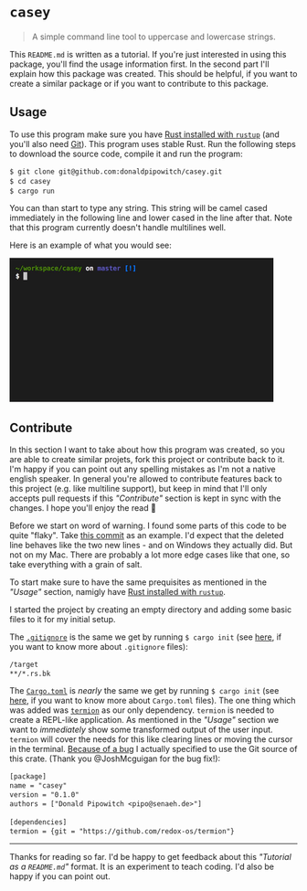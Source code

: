 # `casey`

> A simple command line tool to uppercase and lowercase strings.

This `README.md` is written as a tutorial. If you're just interested in using this package, you'll find the usage information first. In the second part I'll explain how this package was created. This should be helpful, if you want to create a similar package or if you want to contribute to this package.

## Usage

To use this program make sure you have [Rust installed with `rustup`](https://www.rust-lang.org) (and you'll also need [Git](https://git-scm.com/)). This program uses stable Rust. Run the following steps to download the source code, compile it and run the program:

```bash
$ git clone git@github.com:donaldpipowitch/casey.git
$ cd casey
$ cargo run
```

You can than start to type any string. This string will be camel cased immediately in the following line and lower cased in the line after that. Note that this program currently doesn't handle multilines well.

Here is an example of what you would see:

![an example of a running Casey session](./hello-world.gif)

## Contribute

In this section I want to take about how this program was created, so you are able to create similar projets, fork this project or contribute back to it. I'm happy if you can point out any spelling mistakes as I'm not a native english speaker. In general you're allowed to contribute features back to this project (e.g. like multiline support), but keep in mind that I'll only accepts pull requests if this _"Contribute"_ section is kept in sync with the changes. I hope you'll enjoy the read 👋

Before we start on word of warning. I found some parts of this code to be quite "flaky". Take [this commit](https://github.com/donaldpipowitch/casey/commit/6df76a451275e1834b280c22702d420164cd738e) as an example. I'd expect that the deleted line behaves like the two new lines - and on Windows they actually did. But not on my Mac. There are probably a lot more edge cases like that one, so take everything with a grain of salt.

To start make sure to have the same prequisites as mentioned in the _"Usage"_ section, namigly have [Rust installed with `rustup`](https://www.rust-lang.org).

I started the project by creating an empty directory and adding some basic files to it for my initial setup.

The [`.gitignore`](.gitignore) is the same we get by running `$ cargo init` (see [here](https://git-scm.com/docs/gitignore), if you want to know more about `.gitignore` files):

```
/target
**/*.rs.bk
```

The [`Cargo.toml`](.Cargo.toml) is _nearly_ the same we get by running `$ cargo init` (see [here](https://doc.rust-lang.org/cargo/reference/manifest.html), if you want to know more about `Cargo.toml` files). The one thing which was added was [`termion`](https://gitlab.redox-os.org/redox-os/termion) as our only dependency. `termion` is needed to create a REPL-like application. As mentioned in the _"Usage"_ section we want to _immediately_ show some transformed output of the user input. `termion` will cover the needs for this like clearing lines or moving the cursor in the terminal. [Because of a bug](https://gitlab.redox-os.org/redox-os/termion/issues/140) I actually specified to use the Git source of this crate. (Thank you @JoshMcguigan for the bug fix!):

```
[package]
name = "casey"
version = "0.1.0"
authors = ["Donald Pipowitch <pipo@senaeh.de>"]

[dependencies]
termion = {git = "https://github.com/redox-os/termion"}
```

---

Thanks for reading so far. I'd be happy to get feedback about this _"Tutorial as a `README.md`"_ format. It is an experiment to teach coding. I'd also be happy if you can point out.